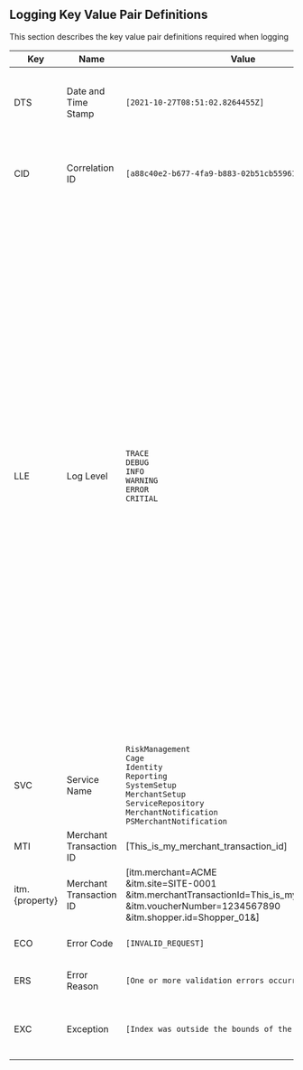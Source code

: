 ## Logging Key Value Pair Definitions

This section describes the key value pair definitions required when logging

| Key            |Name |Value                          |Description                  
|----------------|------------|-------------------------------|-----------------------------|
|DTS			 |Date and Time Stamp|`[2021-10-27T08:51:02.8264455Z]`         |This is the date and time stamp in UTC of when the event took place.  ISO 8601 format 'yyyy-MM-ddTHH:mm:ss.fffffffZ'.            |
|CID|Correlation ID |`[a88c40e2-b677-4fa9-b883-02b51cb55961]`            |This is the Correlation ID, a unique value used to capture all logs associated with a transaction or series of events            |
|LLE|Log Level|`TRACE`<br>`DEBUG`<br>`INFO`<br>`WARNING`<br>`ERROR`<br>`CRITIAL`|Trace - Contain the most detailed messages. These messages may contain sensitive app data. These messages are disabled by default and should not be enabled in production.<br><br>Debug - For debugging and development. Use with caution in production due to the high volume.<br><br>Info - Tracks the general flow of the app. May have long-term value.<br><br>Warning - For abnormal or unexpected events. Typically includes errors or conditions that don't cause the app to fail.<br><br>Error - For errors and exceptions that cannot be handled. These messages indicate a failure in the current operation or request, not an app-wide failure.<br><br>Critial - For failures that require immediate attention. Examples: data loss scenarios, out of disk space.|STC|HTTP Status Code|`[200]`|If a Http response is returned, this specifies the HTTP Status Code
|SVC|Service Name|`RiskManagement`<br>`Cage`<br>`Identity`<br>`Reporting`<br>`SystemSetup`<br>`MerchantSetup`<br>`ServiceRepository`<br>`MerchantNotification`<br>`PSMerchantNotification`|Log entry related to which service
|MTI|Merchant Transaction ID|[This_is_my_merchant_transaction_id]|The unique Merchant Transaction  Identifier
|itm.{property}|Merchant Transaction ID|[itm.merchant=ACME<br>&itm.site=SITE-0001<br>&itm.merchantTransactionId=This_is_my_transaction_id<br>&itm.voucherNumber=1234567890<br>&itm.shopper.id=Shopper_01&]|Key Value pairs for each property in the item
|ECO|Error Code|`[INVALID_REQUEST]`|The Error Code if a handled error has occurred
|ERS|Error Reason|`[One or more validation errors occurred]`|The Error Reason if a handled error has occurred
|EXC|Exception|`[Index was outside the bounds of the array ...]`|The Exception Message and Inner Exception if an Unhandled error has occurred